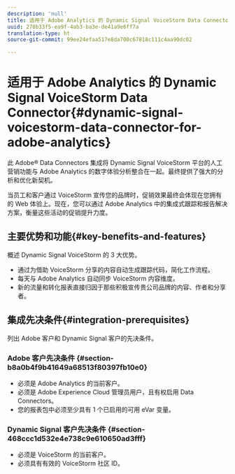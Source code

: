```yaml
---
description: 'null'
title: 适用于 Adobe Analytics 的 Dynamic Signal VoiceStorm Data Connector
uuid: 270b33f5-ea9f-4ab3-ba3e-de41a9e6ff7a
translation-type: ht
source-git-commit: 99ee24efaa517e8da700c67818c111c4aa90dc02

---
```



# 适用于 Adobe Analytics 的 Dynamic Signal VoiceStorm Data Connector{#dynamic-signal-voicestorm-data-connector-for-adobe-analytics}

此 Adobe® Data Connectors 集成将 Dynamic Signal VoiceStorm 平台的人工营销功能与 Adobe Analytics 的数字体验分析整合在一起。最终提供了强大的分析和优化新契机。

当员工和客户通过 VoiceStorm 宣传您的品牌时，促销效果最终会体现在您拥有的 Web 体验上。现在，您可以通过 Adobe Analytics 中的集成式跟踪和报告解决方案，衡量这些活动的促销提升力度。

## 主要优势和功能{#key-benefits-and-features}

概述 Dynamic Signal VoiceStorm 的 3 大优势。

* 通过为借助 VoiceStorm 分享的内容自动生成跟踪代码，简化工作流程。
* 每天与 Adobe Analytics 自动同步 VoiceStorm 内容维度。
* 新的流量和转化报表直接归因于那些积极宣传贵公司品牌的内容、作者和分享者。

## 集成先决条件{#integration-prerequisites}

列出 Adobe 客户和 Dynamic Signal 客户的先决条件。

### Adobe 客户先决条件 {#section-b8a0b4f9b41649a68513f80397fb10e0}

* 必须是 Adobe Analytics 的当前客户。
* 必须是 Adobe Experience Cloud 管理员用户，且有权启用 Data Connectors。
* 您的报表包中必须至少具有 1 个已启用的可用 eVar 变量。

### Dynamic Signal 客户先决条件 {#section-468ccc1d532e4e738c9e610650ad3fff}

* 必须是 VoiceStorm 的当前客户。
* 必须具有有效的 VoiceStorm 社区 ID。
